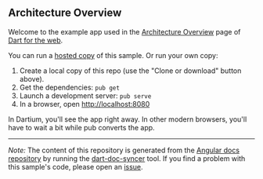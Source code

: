 ## Architecture Overview

Welcome to the example app used in the
[Architecture Overview](https://webdev.dartlang.org/angular/guide/architecture) page
of [Dart for the web](https://webdev.dartlang.org).

You can run a [hosted copy](https://webdev.dartlang.org/examples/architecture) of this
sample. Or run your own copy:

1. Create a local copy of this repo (use the "Clone or download" button above).
2. Get the dependencies: `pub get`
3. Launch a development server: `pub serve`
4. In a browser, open [http://localhost:8080](http://localhost:8080)

In Dartium, you'll see the app right away. In other modern browsers,
you'll have to wait a bit while pub converts the app.

---

*Note:* The content of this repository is generated from the
[Angular docs repository][docs repo] by running the
[dart-doc-syncer](//github.com/angular/dart-doc-syncer) tool.
If you find a problem with this sample's code, please open an [issue][].

[docs repo]: //github.com/dart-lang/site-webdev/tree/master/examples/ng/doc/architecture
[issue]: //github.com/dart-lang/site-webdev/issues/new?title=examples/ng/doc/architecture
